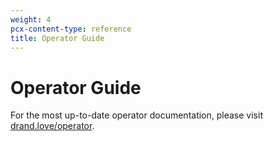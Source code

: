 ```yaml
---
weight: 4
pcx-content-type: reference
title: Operator Guide
---
```


# Operator Guide

For the most up-to-date operator documentation, please visit [drand.love/operator](https://drand.love/operator/).
